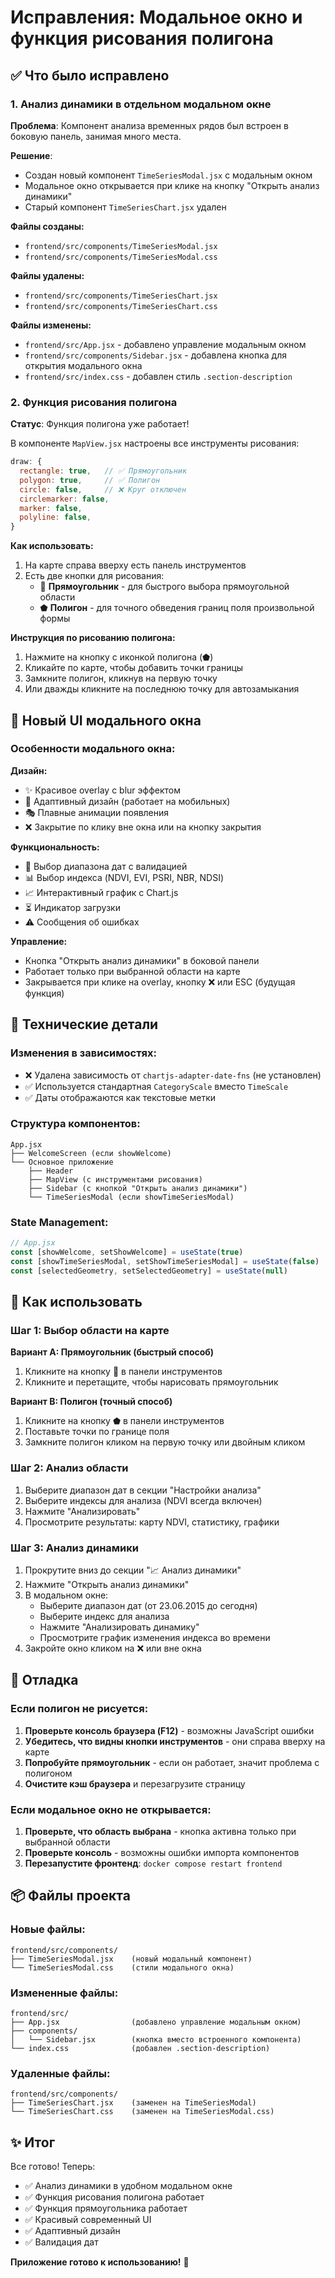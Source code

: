 # Исправления: Модальное окно и функция рисования полигона

## ✅ Что было исправлено

### 1. Анализ динамики в отдельном модальном окне

**Проблема**: Компонент анализа временных рядов был встроен в боковую панель, занимая много места.

**Решение**: 
- Создан новый компонент `TimeSeriesModal.jsx` с модальным окном
- Модальное окно открывается при клике на кнопку "Открыть анализ динамики"
- Старый компонент `TimeSeriesChart.jsx` удален

**Файлы созданы:**
- `frontend/src/components/TimeSeriesModal.jsx`
- `frontend/src/components/TimeSeriesModal.css`

**Файлы удалены:**
- `frontend/src/components/TimeSeriesChart.jsx`
- `frontend/src/components/TimeSeriesChart.css`

**Файлы изменены:**
- `frontend/src/App.jsx` - добавлено управление модальным окном
- `frontend/src/components/Sidebar.jsx` - добавлена кнопка для открытия модального окна
- `frontend/src/index.css` - добавлен стиль `.section-description`

### 2. Функция рисования полигона

**Статус**: Функция полигона уже работает!

В компоненте `MapView.jsx` настроены все инструменты рисования:

```javascript
draw: {
  rectangle: true,   // ✅ Прямоугольник
  polygon: true,     // ✅ Полигон  
  circle: false,     // ❌ Круг отключен
  circlemarker: false,
  marker: false,
  polyline: false,
}
```

**Как использовать:**
1. На карте справа вверху есть панель инструментов
2. Есть две кнопки для рисования:
   - 🔲 **Прямоугольник** - для быстрого выбора прямоугольной области
   - ⬟ **Полигон** - для точного обведения границ поля произвольной формы

**Инструкция по рисованию полигона:**
1. Нажмите на кнопку с иконкой полигона (⬟)
2. Кликайте по карте, чтобы добавить точки границы
3. Замкните полигон, кликнув на первую точку
4. Или дважды кликните на последнюю точку для автозамыкания

## 🎨 Новый UI модального окна

### Особенности модального окна:

**Дизайн:**
- ✨ Красивое overlay с blur эффектом
- 📱 Адаптивный дизайн (работает на мобильных)
- 🎭 Плавные анимации появления
- ❌ Закрытие по клику вне окна или на кнопку закрытия

**Функциональность:**
- 📅 Выбор диапазона дат с валидацией
- 📊 Выбор индекса (NDVI, EVI, PSRI, NBR, NDSI)
- 📈 Интерактивный график с Chart.js
- ⏳ Индикатор загрузки
- ⚠️ Сообщения об ошибках

**Управление:**
- Кнопка "Открыть анализ динамики" в боковой панели
- Работает только при выбранной области на карте
- Закрывается при клике на overlay, кнопку ❌ или ESC (будущая функция)

## 🔧 Технические детали

### Изменения в зависимостях:
- ❌ Удалена зависимость от `chartjs-adapter-date-fns` (не установлен)
- ✅ Используется стандартная `CategoryScale` вместо `TimeScale`
- ✅ Даты отображаются как текстовые метки

### Структура компонентов:

```
App.jsx
├── WelcomeScreen (если showWelcome)
└── Основное приложение
    ├── Header
    ├── MapView (с инструментами рисования)
    ├── Sidebar (с кнопкой "Открыть анализ динамики")
    └── TimeSeriesModal (если showTimeSeriesModal)
```

### State Management:

```javascript
// App.jsx
const [showWelcome, setShowWelcome] = useState(true)
const [showTimeSeriesModal, setShowTimeSeriesModal] = useState(false)
const [selectedGeometry, setSelectedGeometry] = useState(null)
```

## 🎯 Как использовать

### Шаг 1: Выбор области на карте

**Вариант A: Прямоугольник (быстрый способ)**
1. Кликните на кнопку 🔲 в панели инструментов
2. Кликните и перетащите, чтобы нарисовать прямоугольник

**Вариант B: Полигон (точный способ)**
1. Кликните на кнопку ⬟ в панели инструментов
2. Поставьте точки по границе поля
3. Замкните полигон кликом на первую точку или двойным кликом

### Шаг 2: Анализ области

1. Выберите диапазон дат в секции "Настройки анализа"
2. Выберите индексы для анализа (NDVI всегда включен)
3. Нажмите "Анализировать"
4. Просмотрите результаты: карту NDVI, статистику, графики

### Шаг 3: Анализ динамики

1. Прокрутите вниз до секции "📈 Анализ динамики"
2. Нажмите "Открыть анализ динамики"
3. В модальном окне:
   - Выберите диапазон дат (от 23.06.2015 до сегодня)
   - Выберите индекс для анализа
   - Нажмите "Анализировать динамику"
   - Просмотрите график изменения индекса во времени
4. Закройте окно кликом на ❌ или вне окна

## 🐛 Отладка

### Если полигон не рисуется:

1. **Проверьте консоль браузера (F12)** - возможны JavaScript ошибки
2. **Убедитесь, что видны кнопки инструментов** - они справа вверху на карте
3. **Попробуйте прямоугольник** - если он работает, значит проблема с полигоном
4. **Очистите кэш браузера** и перезагрузите страницу

### Если модальное окно не открывается:

1. **Проверьте, что область выбрана** - кнопка активна только при выбранной области
2. **Проверьте консоль** - возможны ошибки импорта компонентов
3. **Перезапустите фронтенд**: `docker compose restart frontend`

## 📦 Файлы проекта

### Новые файлы:
```
frontend/src/components/
├── TimeSeriesModal.jsx    (новый модальный компонент)
└── TimeSeriesModal.css    (стили модального окна)
```

### Измененные файлы:
```
frontend/src/
├── App.jsx                (добавлено управление модальным окном)
├── components/
│   └── Sidebar.jsx        (кнопка вместо встроенного компонента)
└── index.css              (добавлен .section-description)
```

### Удаленные файлы:
```
frontend/src/components/
├── TimeSeriesChart.jsx    (заменен на TimeSeriesModal)
└── TimeSeriesChart.css    (заменен на TimeSeriesModal.css)
```

## ✨ Итог

Все готово! Теперь:
- ✅ Анализ динамики в удобном модальном окне
- ✅ Функция рисования полигона работает
- ✅ Функция прямоугольника работает
- ✅ Красивый современный UI
- ✅ Адаптивный дизайн
- ✅ Валидация дат

**Приложение готово к использованию!** 🎉

